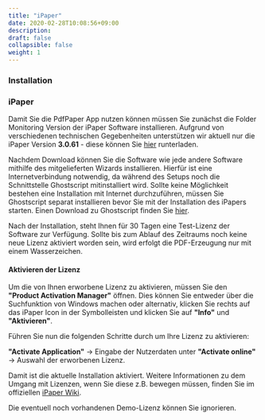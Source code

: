 ```yaml
---
title: "iPaper"
date: 2020-02-28T10:08:56+09:00
description: 
draft: false
collapsible: false
weight: 1
---
```

### Installation

### iPaper

Damit Sie die PdfPaper App nutzen können müssen Sie zunächst die Folder Monitoring Version der iPaper Software installieren. Aufgrund von verschiedenen technischen Gegebenheiten unterstützen wir aktuell nur die iPaper Version **3.0.61** - diese können Sie [hier](https://nx8448.your-storageshare.de/s/cbmBrw6yEPozwzG) runterladen.

Nachdem Download können Sie die Software wie jede andere Software mithilfe des mitgelieferten Wizards installieren. Hierfür ist eine Internetverbindung notwendig, da während des Setups noch die Schnittstelle Ghostscript mitinstalliert wird. Sollte keine Möglichkeit bestehen eine Installation mit Internet durchzuführen, müssen Sie Ghostscript separat installieren bevor Sie mit der Installation des iPapers starten. Einen Download zu Ghostscript finden Sie [hier](https://www.xkey.at/d/file.php?file=MAYComp/Current/RO/gs9533x64.zip).

Nach der Installation, steht Ihnen für 30 Tagen eine Test-Lizenz der Software zur Verfügung. Sollte bis zum Ablauf des Zeitraums noch keine neue Lizenz aktiviert worden sein, wird erfolgt die PDF-Erzeugung nur mit einem Wasserzeichen.

#### Aktivieren der Lizenz
Um die von Ihnen erworbene Lizenz zu aktivieren, müssen Sie den **"Product Activation Manager"** öffnen. Dies können Sie entweder über die Suchfunktion von Windows machen oder alternativ, klicken Sie rechts auf das iPaper Icon in der Symbolleisten und klicken Sie auf **"Info"** und **"Aktivieren"**.

Führen Sie nun die folgenden Schritte durch um Ihre Lizenz zu aktivieren:

**"Activate Application"** -> Eingabe der Nutzerdaten unter **"Activate online"** -> Auswahl der erworbenen Lizenz.

Damit ist die aktuelle Installation aktiviert. Weitere Informationen zu dem Umgang mit Lizenzen, wenn Sie diese z.B. bewegen müssen, finden Sie im offiziellen [iPaper Wiki](https://xkey.cloud.xwiki.com/xwiki/bin/view/Main/PAM/).

Die eventuell noch vorhandenen Demo-Lizenz können Sie ignorieren.